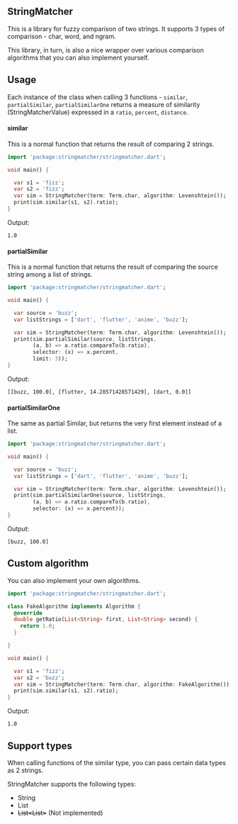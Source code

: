 ## StringMatcher
This is a library for fuzzy comparison of two strings. It supports 3 types of comparison - char, word, and ngram.

This library, in turn, is also a nice wrapper over various comparison algorithms that you can also implement yourself.

## Usage

Each instance of the class when calling 3 functions - `similar`, `partialSimilar`, `partialSimilarOne` returns a 
measure of similarity (StringMatcherValue) expressed in a `ratio`, `percent`, `distance`.

#### similar

This is a normal function that returns the result of comparing 2 strings.

```dart
import 'package:stringmatcher/stringmatcher.dart';

void main() {

  var s1 = 'fizz';
  var s2 = 'fizz';
  var sim = StringMatcher(term: Term.char, algorithm: Levenshtein());
  print(sim.similar(s1, s2).ratio);
}
```
Output:
```
1.0
```

#### partialSimilar

This is a normal function that returns the result of comparing the source string among a list of strings.

```dart
import 'package:stringmatcher/stringmatcher.dart';

void main() {

  var source = 'buzz';
  var listStrings = ['dart', 'flutter', 'anime', 'buzz'];

  var sim = StringMatcher(term: Term.char, algorithm: Levenshtein());
  print(sim.partialSimilar(source, listStrings,
        (a, b) => a.ratio.compareTo(b.ratio),
        selector: (x) => x.percent,
        limit: 3));
}
```

Output:
```
[[buzz, 100.0], [flutter, 14.28571428571429], [dart, 0.0]]
```

#### partialSimilarOne
The same as partial Similar, but returns the very first element instead of a list.

```dart
import 'package:stringmatcher/stringmatcher.dart';

void main() {

  var source = 'buzz';
  var listStrings = ['dart', 'flutter', 'anime', 'buzz'];

  var sim = StringMatcher(term: Term.char, algorithm: Levenshtein());
  print(sim.partialSimilarOne(source, listStrings,
        (a, b) => a.ratio.compareTo(b.ratio),
        selector: (x) => x.percent));
}
```

Output:
```
[buzz, 100.0]
```

## Custom algorithm

You can also implement your own algorithms.

```dart
import 'package:stringmatcher/stringmatcher.dart';

class FakeAlgorithm implements Algorithm {
  @override
  double getRatio(List<String> first, List<String> second) {
    return 1.0;
  }

}

void main() {

  var s1 = 'fizz';
  var s2 = 'buzz';
  var sim = StringMatcher(term: Term.char, algorithm: FakeAlgorithm());
  print(sim.similar(s1, s2).ratio);
}
```

Output:
```
1.0
```

## Support types

When calling functions of the similar type, you can pass certain data types as 2 strings.

StringMatcher supports the following types:

- String
- List<String>
- ~~List<List<String>>~~ (Not implemented)

